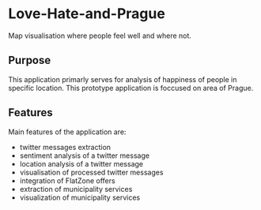 # Love-Hate-and-Prague
Map visualisation where people feel well and where not.

## Purpose
This application primarly serves for analysis of happiness of people in specific location. This prototype application is foccused on area of Prague.

## Features
Main features of the application are:
 * twitter messages extraction
 * sentiment analysis of a twitter message
 * location analysis of a twitter message
 * visualisation of processed twitter messages
 * integration of FlatZone offers
 * extraction of municipality services
 * visualization of municipality services
